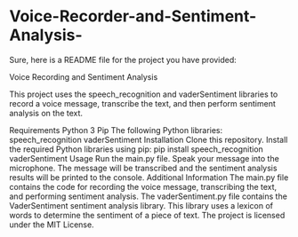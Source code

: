 # Voice-Recorder-and-Sentiment-Analysis-

Sure, here is a README file for the project you have provided:

Voice Recording and Sentiment Analysis

This project uses the speech_recognition and vaderSentiment libraries to record a voice message, transcribe the text, and then perform sentiment analysis on the text.

Requirements
Python 3
Pip
The following Python libraries:
speech_recognition
vaderSentiment
Installation
Clone this repository.
Install the required Python libraries using pip:
pip install speech_recognition vaderSentiment
Usage
Run the main.py file.
Speak your message into the microphone.
The message will be transcribed and the sentiment analysis results will be printed to the console.
Additional Information
The main.py file contains the code for recording the voice message, transcribing the text, and performing sentiment analysis.
The vaderSentiment.py file contains the VaderSentiment sentiment analysis library. This library uses a lexicon of words to determine the sentiment of a piece of text.
The project is licensed under the MIT License.
